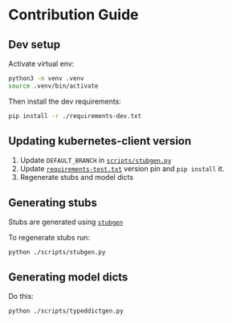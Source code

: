 # Contribution Guide

## Dev setup

Activate virtual env:
```bash
python3 -m venv .venv
source .venv/bin/activate
```

Then install the dev requirements:
```bash
pip install -r ./requirements-dev.txt
```

## Updating kubernetes-client version

1. Update `DEFAULT_BRANCH` in [`scripts/stubgen.py`](./scripts/stubgen.py)
2. Update [`requirements-test.txt`](./requirements-test.txt) version pin and `pip install` it.
3. Regenerate stubs and model dicts

## Generating stubs

Stubs are generated using [`stubgen`](https://mypy.readthedocs.io/en/stable/stubgen.html)

To regenerate stubs run:
```
python ./scripts/stubgen.py
```

## Generating model dicts

Do this:
```
python ./scripts/typeddictgen.py
```
